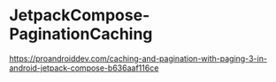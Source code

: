 # JetpackCompose-PaginationCaching

https://proandroiddev.com/caching-and-pagination-with-paging-3-in-android-jetpack-compose-b636aaf116ce
